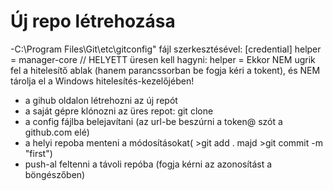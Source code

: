 # Új repo létrehozása

-C:\Program Files\Git\etc\gitconfig" fájl szerkesztésével:
 [credential]
	helper = manager-core // HELYETT üresen kell hagyni: helper =
 Ekkor NEM ugrik fel a hitelesítő ablak (hanem parancssorban be fogja kéri a tokent),
 és NEM tárolja el a Windows hitelesítés-kezelőjében!
- a gihub oldalon létrehozni az új repót
- a saját gépre klónozni az üres repot: git clone <url>
- a config fájlba belejavítani (az url-be beszúrni a token@ szót a github.com elé)
- a helyi repoba menteni a módosításokat( >git add . majd >git commit -m "first")
- push-al feltenni a távoli repóba (fogja kérni az azonosítást a böngészőben)